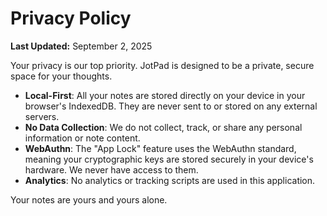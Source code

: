 # Privacy Policy

**Last Updated:** September 2, 2025

Your privacy is our top priority. JotPad is designed to be a private, secure space for your thoughts.

- **Local-First**: All your notes are stored directly on your device in your browser's IndexedDB. They are never sent to or stored on any external servers.
- **No Data Collection**: We do not collect, track, or share any personal information or note content.
- **WebAuthn**: The "App Lock" feature uses the WebAuthn standard, meaning your cryptographic keys are stored securely in your device's hardware. We never have access to them.
- **Analytics**: No analytics or tracking scripts are used in this application.

Your notes are yours and yours alone.
